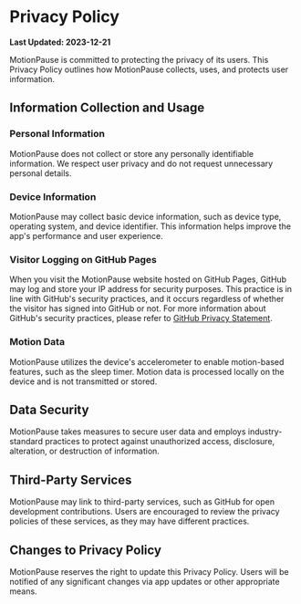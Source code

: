 # Privacy Policy

**Last Updated: 2023-12-21**

MotionPause is committed to protecting the privacy of its users. This Privacy Policy outlines how MotionPause collects, uses, and protects user information.

## Information Collection and Usage

### Personal Information

MotionPause does not collect or store any personally identifiable information. We respect user privacy and do not request unnecessary personal details.

### Device Information

MotionPause may collect basic device information, such as device type, operating system, and device identifier. This information helps improve the app's performance and user experience.

### Visitor Logging on GitHub Pages

When you visit the MotionPause website hosted on GitHub Pages, GitHub may log and store your IP address for security purposes. This practice is in line with GitHub's security practices, and it occurs regardless of whether the visitor has signed into GitHub or not. For more information about GitHub's security practices, please refer to [GitHub Privacy Statement](https://docs.github.com/en/github/site-policy/github-privacy-statement).

### Motion Data

MotionPause utilizes the device's accelerometer to enable motion-based features, such as the sleep timer. Motion data is processed locally on the device and is not transmitted or stored.

## Data Security

MotionPause takes measures to secure user data and employs industry-standard practices to protect against unauthorized access, disclosure, alteration, or destruction of information.

## Third-Party Services

MotionPause may link to third-party services, such as GitHub for open development contributions. Users are encouraged to review the privacy policies of these services, as they may have different practices.

## Changes to Privacy Policy

MotionPause reserves the right to update this Privacy Policy. Users will be notified of any significant changes via app updates or other appropriate means.

